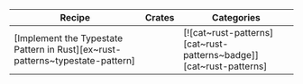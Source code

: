 | Recipe | Crates | Categories |
|--------|--------|------------|
| [Implement the Typestate Pattern in Rust][ex~rust-patterns~typestate-pattern] | | [![cat~rust-patterns][cat~rust-patterns~badge]][cat~rust-patterns] |
